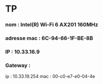 # TP 
### nom : Intel(R) Wi-Fi 6 AX201 160MHz
### adresse mac : 6C-94-66-1F-BE-8B
### IP : 10.33.16.9
### Gateway : 
ip : 10.33.19.254
mac : 00-c0-e7-e0-04-4e


